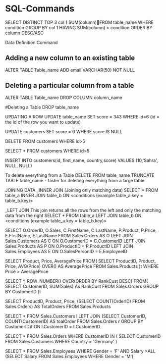 # SQL-Commands
SELECT DISTINCT TOP 3
col 1
SUM(column)FROM table_name
WHERE condition
GROUP BY col 1
HAVING SUM(column) > condition
ORDER BY column DESC/ASC

Data Definition Command
## Adding a new column to an existing table
ALTER TABLE Table_name
ADD email VARCHAR(50) NOT NULL 

## Deleting a particular column from a table
ALTER TABLE Table_name
DROP COLUMN column_name

#Deleting a Table
DROP table_name

UPDATING A ROW
UPDATE table_name
SET score = 343
WHERE id=6 (id = the id of the row you want to update)


UPDATE customers
SET score = 0
WHERE score IS NULL

DELETE FROM customers
WHERE id>5

SELECT *
FROM customers
WHERE id>5

INSERT INTO customers(id, first_name, country,score)
VALUES (10,'Sahra', NULL, NULL)

To delete everything from a Table
DELETE FROM table_name
TRUNCATE TABLE table_name - faster for deleting everything from a large table

JOINING DATA
_INNER JOIN (Joining only matching data)
SELECT *
FROM table_a
INNER JOIN table_b
ON <conditions (example table_a.key = table_b.key)>

_LEFT JOIN
This join returns all the rows from the left and only the matching data from the right
SELECT *
FROM table_a
LEFT JOIN table_b
ON <conditions (example table_a.key = table_b.key)>


SELECT 
	O.OrderID,
	O.Sales,
	C.FirstName,
	C.LastName,
	P.Product,
	P.Price,
	E.FirstName,
	E.LastName
FROM Sales.Orders AS O
LEFT JOIN Sales.Customers AS C
ON O.CustomerID = C.CustomerID
LEFT JOIN Sales.Products AS P
ON O.ProductID = P.ProductID
LEFT JOIN Sales.Employees AS E
ON O.SalesPersonID = E.EmployeeID


SELECT
	Product,
	Price,
	AveragePrice
FROM(
	SELECT
	ProductID,
	Product,
	Price,
	AVG(Price) OVER() AS AveragePrice
FROM Sales.Products
)t
WHERE Price > AveragePrice

SELECT
	*,
	ROW_NUMBER() OVER(ORDER BY RankCust DESC)
FROM(
	SELECT
	CustomerID,
	SUM(Sales) As RankCust
FROM Sales.Orders
GROUP BY CustomerID
)t


SELECT
	ProductID,
	Product,
	Price,
	(SELECT COUNT(OrderID) FROM Sales.Orders) AS TotalOrders
FROM Sales.Products


SELECT
	*
FROM Sales.Customers l
LEFT JOIN
(SELECT
	CustomerID,
	COUNT(CustomerID) AS toalOrder
FROM Sales.Orders r
GROUP BY CustomerID)t
ON l.CustomerID = t.CustomerID


SELECT
	*
FROM Sales.Orders
WHERE CustomerID IN (
	SELECT
	CustomerID
FROM Sales.Customers
WHERE Country = 'Germany'
)


SELECT
	*
FROM Sales.Employees
WHERE Gender = 'F' AND Salary >ALL (SELECT
	Salary
FROM Sales.Employees
WHERE Gender = 'M')

